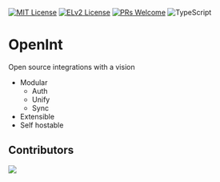 [![MIT License](https://img.shields.io/badge/license-MIT-green)](https://tldrlegal.com/license/mit-license)
[![ELv2 License](https://img.shields.io/badge/license-ELv2-green)](https://www.elastic.co/licensing/elastic-license)
[![PRs Welcome](https://img.shields.io/badge/PRs-welcome-brightgreen.svg)](https://makeapullrequest.com)
![TypeScript](https://img.shields.io/badge/language-TypeScript-blue)

# OpenInt

Open source integrations with a vision

- Modular
  - Auth
  - Unify
  - Sync
- Extensible
- Self hostable

## Contributors

<img src="https://contributors-img.web.app/image?repo=openint-dev/openint"/>
